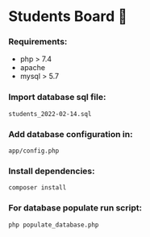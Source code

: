 # Students Board 📝

### Requirements:
- php > 7.4
- apache
- mysql > 5.7
### Import database sql file:
`students_2022-02-14.sql`
### Add database configuration in:
`app/config.php`
### Install dependencies:
`composer install`
### For database populate run script:
`php populate_database.php`